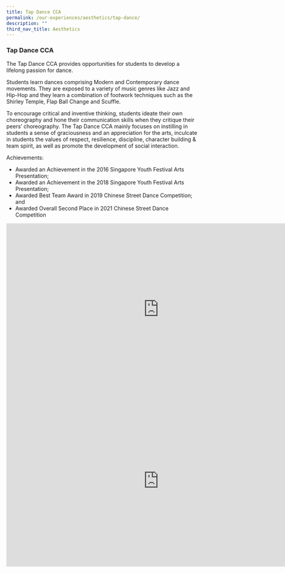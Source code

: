 ```yaml
---
title: Tap Dance CCA
permalink: /our-experiences/aesthetics/tap-dance/
description: ""
third_nav_title: Aesthetics
---
```

### **Tap Dance CCA**
The&nbsp;Tap Dance CCA provides opportunities for students to develop a lifelong passion for dance.&nbsp;

Students learn dances comprising Modern and Contemporary dance movements. They are exposed to a variety of music genres like Jazz and Hip-Hop and they learn a combination of footwork techniques such as the Shirley Temple, Flap Ball Change and Scuffle.

To encourage critical and inventive thinking, students ideate their own choreography and hone their communication skills when they critique their peers’ choreography.&nbsp;The Tap Dance CCA mainly focuses&nbsp;on instilling in students a sense of graciousness and an appreciation for the arts,&nbsp;inculcate in students the values of respect, resilience, discipline, character building &amp; team spirit, as well as&nbsp;promote the development of social interaction.

Achievements:&nbsp;

*   Awarded an Achievement in the 2016 Singapore Youth Festival Arts Presentation;&nbsp;
*   Awarded an Achievement in the 2018 Singapore Youth Festival Arts Presentation;
*   Awarded Best Team Award in 2019 Chinese Street Dance Competition; and
*   Awarded Overall Second Place in 2021 Chinese Street Dance Competition

<iframe allowfullscreen="" allow="accelerometer; autoplay; clipboard-write; encrypted-media; gyroscope; picture-in-picture; web-share" frameborder="0" title="14. Tap Dance CCA promo video" src="https://www.youtube.com/embed/HhYMtMfD0Ms" height="450" width="800"></iframe>

<iframe allowfullscreen="true" height="450" width="800" frameborder="0" src="https://docs.google.com/presentation/d/e/2PACX-1vSppKGRPFN7d5bDoKwnq3aEAxEl-5539iahBz1_CV--Sh4Qhu_P2b_7pJRAUB3vaeQtPeWz_PKZLqqG/embed?start=false&amp;loop=false&amp;delayms=3000"></iframe>